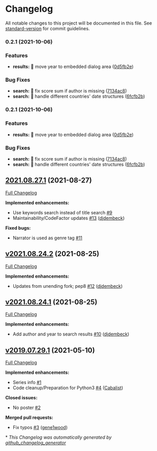 # Changelog

All notable changes to this project will be documented in this file. See [standard-version](https://github.com/conventional-changelog/standard-version) for commit guidelines.

### 0.2.1 (2021-10-06)


### Features

* **results:** :lipstick: move year to embedded dialog area ([0d5fb2e](https://github.com/seanap/Audiobooks.bundle/commit/0d5fb2edb4990e581ce087600a648f6ebf1aba70))


### Bug Fixes

* **search:** :bug: fix score sum if author is missing ([7134ac8](https://github.com/seanap/Audiobooks.bundle/commit/7134ac8558d620242dd97bee48707f2c2b4cc7fe))
* **search:** :bug: handle different countries' date structures ([6fcfb2b](https://github.com/seanap/Audiobooks.bundle/commit/6fcfb2b4677cf171474e8789a1c98bada88774ea))

### 0.2.1 (2021-10-06)


### Features

* **results:** :lipstick: move year to embedded dialog area ([0d5fb2e](https://github.com/seanap/Audiobooks.bundle/commit/0d5fb2edb4990e581ce087600a648f6ebf1aba70))


### Bug Fixes

* **search:** :bug: fix score sum if author is missing ([7134ac8](https://github.com/seanap/Audiobooks.bundle/commit/7134ac8558d620242dd97bee48707f2c2b4cc7fe))
* **search:** :bug: handle different countries' date structures ([6fcfb2b](https://github.com/seanap/Audiobooks.bundle/commit/6fcfb2b4677cf171474e8789a1c98bada88774ea))

## [2021.08.27.1](https://github.com/seanap/Audiobooks.bundle/tree/2021.08.27.1) (2021-08-27)

[Full Changelog](https://github.com/seanap/Audiobooks.bundle/compare/v2021.08.24.2...2021.08.27.1)

**Implemented enhancements:**

- Use keywords search instead of title search [\#9](https://github.com/seanap/Audiobooks.bundle/issues/9)
- Maintainability/CodeFactor updates [\#13](https://github.com/seanap/Audiobooks.bundle/pull/13) ([djdembeck](https://github.com/djdembeck))

**Fixed bugs:**

- Narrator is used as genre tag [\#11](https://github.com/seanap/Audiobooks.bundle/issues/11)

## [v2021.08.24.2](https://github.com/seanap/Audiobooks.bundle/tree/v2021.08.24.2) (2021-08-25)

[Full Changelog](https://github.com/seanap/Audiobooks.bundle/compare/v2021.08.24.1...v2021.08.24.2)

**Implemented enhancements:**

- Updates from unending fork; pep8 [\#12](https://github.com/seanap/Audiobooks.bundle/pull/12) ([djdembeck](https://github.com/djdembeck))

## [v2021.08.24.1](https://github.com/seanap/Audiobooks.bundle/tree/v2021.08.24.1) (2021-08-25)

[Full Changelog](https://github.com/seanap/Audiobooks.bundle/compare/v2019.07.29.1...v2021.08.24.1)

**Implemented enhancements:**

- Add author and year to search results [\#10](https://github.com/seanap/Audiobooks.bundle/pull/10) ([djdembeck](https://github.com/djdembeck))

## [v2019.07.29.1](https://github.com/seanap/Audiobooks.bundle/tree/v2019.07.29.1) (2021-05-10)

[Full Changelog](https://github.com/seanap/Audiobooks.bundle/compare/dfb7a67fe342ef85aa8b8866125bc00570a5e53a...v2019.07.29.1)

**Implemented enhancements:**

- Series info [\#1](https://github.com/seanap/Audiobooks.bundle/issues/1)
- Code cleanup/Preparation for Python3 [\#4](https://github.com/seanap/Audiobooks.bundle/pull/4) ([Cabalist](https://github.com/Cabalist))

**Closed issues:**

- No poster [\#2](https://github.com/seanap/Audiobooks.bundle/issues/2)

**Merged pull requests:**

- Fix typos [\#3](https://github.com/seanap/Audiobooks.bundle/pull/3) ([gene1wood](https://github.com/gene1wood))



\* *This Changelog was automatically generated by [github_changelog_generator](https://github.com/github-changelog-generator/github-changelog-generator)*
